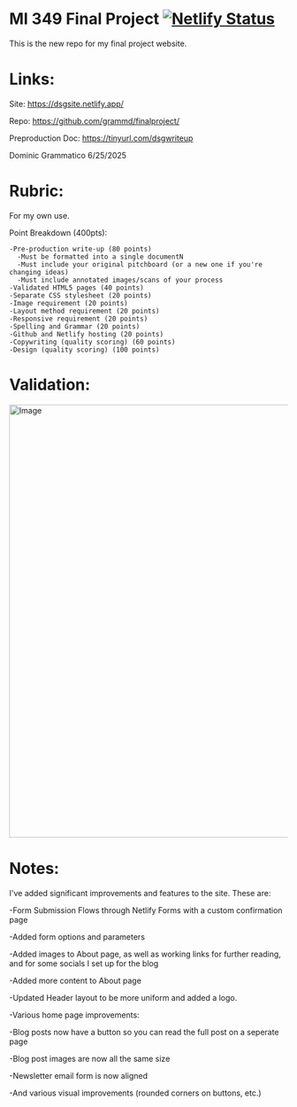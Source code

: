# MI 349 Final Project [![Netlify Status](https://api.netlify.com/api/v1/badges/526c9d8d-dd30-4d82-ad85-6dada592da4c/deploy-status)](https://app.netlify.com/projects/dsgsite/deploys) 
This is the new repo for my final project website. 



# Links:

Site: https://dsgsite.netlify.app/

Repo: https://github.com/grammd/finalproject/

Preproduction Doc: https://tinyurl.com/dsgwriteup

Dominic Grammatico 6/25/2025


# Rubric:

For my own use. 

Point Breakdown (400pts):

    -Pre-production write-up (80 points)
      -Must be formatted into a single documentN
      -Must include your original pitchboard (or a new one if you're changing ideas)
      -Must include annotated images/scans of your process
    -Validated HTML5 pages (40 points)
    -Separate CSS stylesheet (20 points)
    -Image requirement (20 points)
    -Layout method requirement (20 points)
    -Responsive requirement (20 points)
    -Spelling and Grammar (20 points)
    -Github and Netlify hosting (20 points)
    -Copywriting (quality scoring) (60 points)       
    -Design (quality scoring) (100 points)        

# Validation:

<img width="782" alt="Image" src="https://github.com/user-attachments/assets/72db2a60-22b3-4489-8cc8-eb80635b712c" />

# Notes:

I've added significant improvements and features to the site. These are:

-Form Submission Flows through Netlify Forms with a custom confirmation page

-Added form options and parameters

-Added images to About page, as well as working links for further reading, and for some socials I set up for the blog

-Added more content to About page

-Updated Header layout to be more uniform and added a logo.

-Various home page improvements:

   -Blog posts now have a button so you can read the full post on a seperate page

   -Blog post images are now all the same size

   -Newsletter email form is now aligned
    
-And various visual improvements (rounded corners on buttons, etc.)
